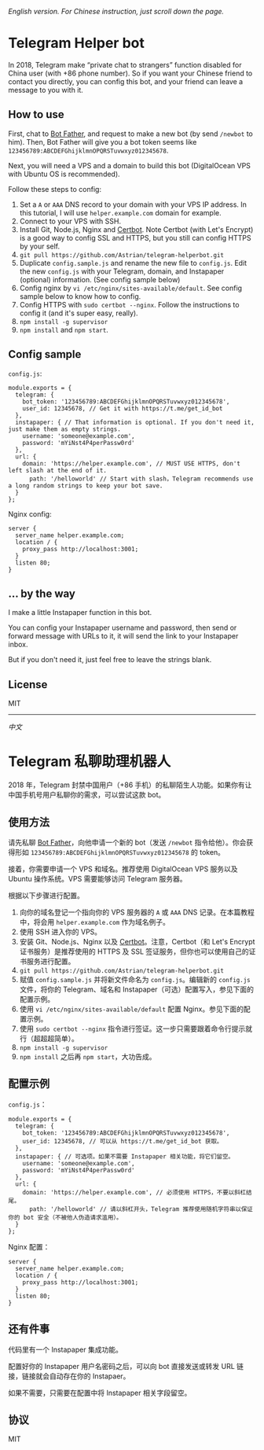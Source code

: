 *English version. For Chinese instruction, just scroll down the page.*

# Telegram Helper bot
In 2018, Telegram make “private chat to strangers” function disabled for China user (with +86 phone number). So if you want your Chinese friend to contact you directly, you can config this bot, and your friend can leave a message to you with it.

## How to use
First, chat to [Bot Father](https://t.me/botfather), and request to make a new bot (by send `/newbot` to him). Then, Bot Father will give you a bot token seems like `123456789:ABCDEFGhijklmnOPQRSTuvwxyz012345678`.

Next, you will need a VPS and a domain to build this bot (DigitalOcean VPS with Ubuntu OS is recommended).

Follow these steps to config:

1. Set a `A` or `AAA` DNS record to your domain with your VPS IP address. In this tutorial, I will use `helper.example.com` domain for example.
2. Connect to your VPS with SSH.
3. Install Git, Node.js, Nginx and [Certbot](https://certbot.eff.org/). Note Certbot (with Let's Encrypt) is a good way to config SSL and HTTPS, but you still can config HTTPS by your self.
4. `git pull https://github.com/Astrian/telegram-helperbot.git`
5. Duplicate `config.sample.js` and rename the new file to `config.js`. Edit the new `config.js` with your Telegram, domain, and Instapaper (optional) information. (See config sample below)
6. Config nginx by `vi /etc/nginx/sites-available/default`. See config sample below to know how to config.
7. Config HTTPS with `sudo certbot --nginx`. Follow the instructions to config it (and it's super easy, really).
8. `npm install -g supervisor`
9. `npm install` and `npm start`.

## Config sample
`config.js`:

```
module.exports = {
  telegram: {
    bot_token: '123456789:ABCDEFGhijklmnOPQRSTuvwxyz012345678',
    user_id: 12345678, // Get it with https://t.me/get_id_bot
  },
  instapaper: { // That information is optional. If you don't need it, just make them as empty strings.
    username: 'someone@example.com',
    password: 'mYiNst4P4perPassw0rd'
  },
  url: {
    domain: 'https://helper.example.com', // MUST USE HTTPS, don't left slash at the end of it.
	  path: '/helloworld' // Start with slash，Telegram recommends use a long random strings to keep your bot save.
  }
};
```

Nginx config:

```
server {
  server_name helper.example.com;
  location / {
    proxy_pass http://localhost:3001;
  }
  listen 80;
}
```

## ... by the way
I make a little Instapaper function in this bot.

You can config your Instapaper username and password, then send or forward message with URLs to it, it will send the link to your Instapaper inbox.

But if you don't need it, just feel free to leave the strings blank.

## License
MIT

-----

*中文*

# Telegram 私聊助理机器人
2018 年，Telegram 封禁中国用户（+86 手机）的私聊陌生人功能。如果你有让中国手机号用户私聊你的需求，可以尝试这款 bot。

## 使用方法
请先私聊 [Bot Father](https://t.me/botfather)，向他申请一个新的 bot（发送 `/newbot` 指令给他）。你会获得形如 `123456789:ABCDEFGhijklmnOPQRSTuvwxyz012345678` 的 token。

接着，你需要申请一个 VPS 和域名。推荐使用 DigitalOcean VPS 服务以及 Ubuntu 操作系统。VPS 需要能够访问 Telegram 服务器。

根据以下步骤进行配置。

1. 向你的域名登记一个指向你的 VPS 服务器的 `A` 或 `AAA` DNS 记录。在本篇教程中，将会用 `helper.example.com` 作为域名例子。
2. 使用 SSH 进入你的 VPS。
3. 安装 Git、Node.js、Nginx 以及 [Certbot](https://certbot.eff.org/)。注意，Certbot（和 Let's Encrypt 证书服务）是推荐使用的 HTTPS 及 SSL 签证服务，但你也可以使用自己的证书服务进行配置。
4. `git pull https://github.com/Astrian/telegram-helperbot.git`
5. 赋值 `config.sample.js` 并将新文件命名为 `config.js`。编辑新的 `config.js` 文件，将你的 Telegram、域名和 Instapaper（可选）配置写入，参见下面的配置示例。
6. 使用 `vi /etc/nginx/sites-available/default` 配置 Nginx。参见下面的配置示例。
7. 使用 `sudo certbot --nginx` 指令进行签证。这一步只需要跟着命令行提示就行（超超超简单）。
8. `npm install -g supervisor`
9. `npm install` 之后再 `npm start`，大功告成。

## 配置示例
`config.js`：

```
module.exports = {
  telegram: {
    bot_token: '123456789:ABCDEFGhijklmnOPQRSTuvwxyz012345678',
    user_id: 12345678, // 可以从 https://t.me/get_id_bot 获取。
  },
  instapaper: { // 可选项。如果不需要 Instapaper 相关功能，将它们留空。
    username: 'someone@example.com',
    password: 'mYiNst4P4perPassw0rd'
  },
  url: {
    domain: 'https://helper.example.com', // 必须使用 HTTPS，不要以斜杠结尾。
	  path: '/helloworld' // 请以斜杠开头，Telegram 推荐使用随机字符串以保证你的 bot 安全（不被他人伪造请求滥用）。
  }
};
```

Nginx 配置：

```
server {
  server_name helper.example.com;
  location / {
    proxy_pass http://localhost:3001;
  }
  listen 80;
}
```

## 还有件事
代码里有一个 Instapaper 集成功能。

配置好你的 Instapaper 用户名密码之后，可以向 bot 直接发送或转发 URL 链接，链接就会自动存在你的 Instapaer。

如果不需要，只需要在配置中将 Instapaper 相关字段留空。

## 协议
MIT